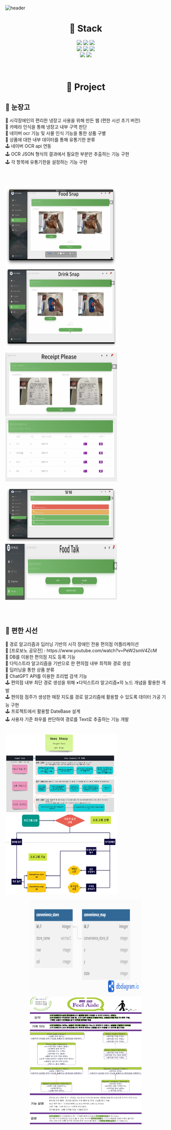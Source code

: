 <!--
**WiseChestnutTree/WiseChestnutTree** is a ✨ _special_ ✨ repository because its `README.md` (this file) appears on your GitHub profile.

Here are some ideas to get you started:

- 🔭 I’m currently working on ...
- 🌱 I’m currently learning ...
- 👯 I’m looking to collaborate on ...
- 🤔 I’m looking for help with ...
- 💬 Ask me about ...
- 📫 How to reach me: ...
- 😄 Pronouns: ...
- ⚡ Fun fact: ...
[![JS](https://img.shields.io/badge/JavaScript-F7DF1E?style=flat-square&logo=JavaScript&logoColor=black)](github.com/WiseChestnutTree/TODO-List)
-->

![header](https://capsule-render.vercel.app/api?type=Waving&color=auto&height=300&section=header&text=🍔Yool's🍔%20&fontSize=90)

<div align=center>
<h1>🍟 Stack</h1> 
</div>

<div align=center>
<img src="https://img.shields.io/badge/java-007396?style=for-the-badge&logo=java&logoColor=white"> 
<img src="https://img.shields.io/badge/spring-6DB33F?style=for-the-badge&logo=spring&logoColor=white">
<img src="https://img.shields.io/badge/springboot-6DB33F?style=for-the-badge&logo=springboot&logoColor=white">
<br>
<img src="https://img.shields.io/badge/c-00599C?style=for-the-badge&logo=c%2B%2B&logoColor=white">
<img src="https://img.shields.io/badge/python-3776AB?style=for-the-badge&logo=python&logoColor=white"> 
<img src="https://img.shields.io/badge/mysql-4479A1?style=for-the-badge&logo=mysql&logoColor=white">
<br>
<img src="https://img.shields.io/badge/github-181717?style=for-the-badge&logo=github&logoColor=white">
<img src="https://img.shields.io/badge/git-F05032?style=for-the-badge&logo=git&logoColor=white">
<br><br><br>
</div>


<div align=center>
<h1>🍟 Project</h1> 
</div>
<h2>🥤 눈장고</h2>
🍩 시각장애인의 편리한 냉장고 사용을 위해 만든 웹 (편한 시선 초기 버전)
<br>
🍪 카메라 인식을 통해 냉장고 내부 구역 판단
<br>
🍪 네이버 ocr 기능 및 사물 인식 기능을 통한 상품 구별
<br>
🍪 상품에 대한 내부 데이터를 통해 유통기한 분류
<br>
🕹️ 네이버 OCR api 연동
<br>
🕹️ OCR JSON 형식의 결과에서 필요한 부분만 추출하는 기능 구현
<br>
🕹️ 각 항목에 유통기한을 설정하는 기능 구현

<br><br>
<p>
  <img width="350" height="250" src="https://github.com/WiseChestnutTree/shotPic/blob/main/Eye_Food.png">
  <img width="350" height="250" src="https://github.com/WiseChestnutTree/shotPic/blob/main/Eye_Drinks.png">
</p>

<p>
  <img width="350" height="200" src="https://github.com/WiseChestnutTree/shotPic/blob/main/Eye_Receipt.png">
  <img width="350" height="200" src="https://github.com/WiseChestnutTree/shotPic/blob/main/Eye_FList.png">
</p>

<p>
  <img width="350" height="175" src="https://github.com/WiseChestnutTree/shotPic/blob/main/Eye_alarm.png">
  <img width="350" height="175" src="https://github.com/WiseChestnutTree/shotPic/blob/main/Eye_Voice.png">
</p>


<br><br>
<h2>🥤 편한 시선</h2>
🍩 경로 알고리즘과 딥러닝 기반의 시각 장애인 전용 편의점 어플리케이션
<br>
🍩 [프로보노 공모전] : https://www.youtube.com/watch?v=PeW2smV4ZcM
<br>
🍪 DB를 이용한 편의점 지도 등록 기능
<br>
🍪 다익스트라 알고리즘을 기반으로 한 편의점 내부 최적화 경로 생성
<br>
🍪 딥러닝을 통한 상품 분류
<br>
🍪 ChatGPT API를 이용한 조리법 검색 기능
<br>
🕹️ 편의점 내부 최단 경로 생성을 위해 ▪️다익스트라 알고리즘▪️의 노드 개념을 활용한 개발
<br>
🕹️ 편의점 점주가 생성한 매장 지도를 경로 알고리즘에 활용할 수 있도록 데이터 가공 기능 구현
<br>
🕹️ 프로젝트에서 활용할 DateBase 설계
<br>
🕹️ 사용자 기준 좌우를 판단하여 경로를 Text로 추출하는 기능 개발
<br><br>

<p>
  <img width="350" height="250" src="https://github.com/WiseChestnutTree/shotPic/blob/main/TARGET_USER.png">
  <img width="350" height="250" src="https://github.com/WiseChestnutTree/shotPic/blob/main/TARGET_PROGRAM.png">
</p>
<p align="center">
  <img width="350" height="300" src="https://github.com/WiseChestnutTree/shotPic/blob/main/TARGET_DB.png">
  <img width="350" height="400" src="https://github.com/WiseChestnutTree/shotPic/blob/main/TARGET_PANNEL.png">
</p>




